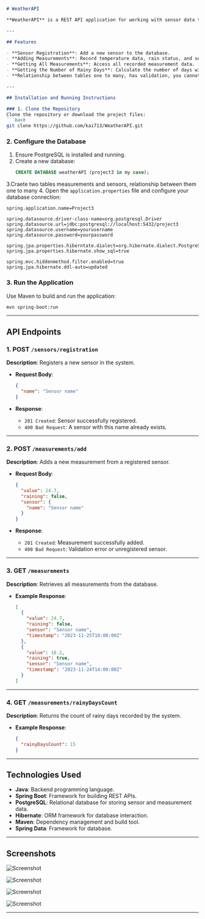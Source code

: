 ```markdown
# WeatherAPI

**WeatherAPI** is a REST API application for working with sensor data that records air temperature and rain status. The application allows you to register sensors, add measurements, and retrieve statistics, including the number of rainy days. The project was completed as part of a training assignment.

---

## Features

- **Sensor Registration**: Add a new sensor to the database.
- **Adding Measurements**: Record temperature data, rain status, and sensor identification.
- **Getting All Measurements**: Access all recorded measurement data.
- **Getting the Number of Rainy Days**: Calculate the number of days with rain.
- **Relationship between tables one to many, has validation, you cannot add measurement with undefined sensor**.

---

## Installation and Running Instructions

### 1. Clone the Repository
Clone the repository or download the project files:
```bash
git clone https://github.com/kai713/WeatherAPI.git
```

### 2. Configure the Database
1. Ensure PostgreSQL is installed and running.
2. Create a new database:
   ```sql
   CREATE DATABASE weatherAPI (project3 in my case);
   ```
3.Craete two tables measurements and sensors, relationship between them one to many
4. Open the `application.properties` file and configure your database connection:
   ```properties
   spring.application.name=Project3

spring.datasource.driver-class-name=org.postgresql.Driver
spring.datasource.url=jdbc:postgresql://localhost:5432/project3
spring.datasource.username=yourusername
spring.datasource.password=yourpassword

spring.jpa.properties.hiberntate.dialect=org.hibernate.dialect.PostgreSQLDialect
spring.jpa.properties.hibernate.show_sql=true

spring.mvc.hiddenmethod.filter.enabled=true
spring.jpa.hibernate.ddl-auto=updated
   ```

### 3. Run the Application
Use Maven to build and run the application:
```bash
mvn spring-boot:run
```

---

## API Endpoints

### 1. **POST** `/sensors/registration`
**Description**: Registers a new sensor in the system.

- **Request Body**:
  ```json
  {
    "name": "Sensor name"
  }
  ```

- **Response**:
  - `201 Created`: Sensor successfully registered.
  - `400 Bad Request`: A sensor with this name already exists.

---

### 2. **POST** `/measurements/add`
**Description**: Adds a new measurement from a registered sensor.

- **Request Body**:
  ```json
  {
    "value": 24.7,
    "raining": false,
    "sensor": {
      "name": "Sensor name"
    }
  }
  ```

- **Response**:
  - `201 Created`: Measurement successfully added.
  - `400 Bad Request`: Validation error or unregistered sensor.

---

### 3. **GET** `/measurements`
**Description**: Retrieves all measurements from the database.

- **Example Response**:
  ```json
  [
    {
      "value": 24.7,
      "raining": false,
      "sensor": "Sensor name",
      "timestamp": "2023-11-25T10:00:00Z"
    },
    {
      "value": 18.2,
      "raining": true,
      "sensor": "Sensor name",
      "timestamp": "2023-11-24T14:00:00Z"
    }
  ]
  ```

---

### 4. **GET** `/measurements/rainyDaysCount`
**Description**: Returns the count of rainy days recorded by the system.

- **Example Response**:
  ```json
  {
    "rainyDaysCount": 15
  }
  ```

---

## Technologies Used

- **Java**: Backend programming language.
- **Spring Boot**: Framework for building REST APIs.
- **PostgreSQL**: Relational database for storing sensor and measurement data.
- **Hibernate**: ORM framework for database interaction.
- **Maven**: Dependency management and build tool.
- **Spring Data**: Framework for database.

---

## Screenshots

![Screenshot](screenshots/tz1.png)

![Screenshot](screenshots/tz2.png)

![Screenshot](screenshots/tz3.png)

![Screenshot](screenshots/tz4.png)

---

